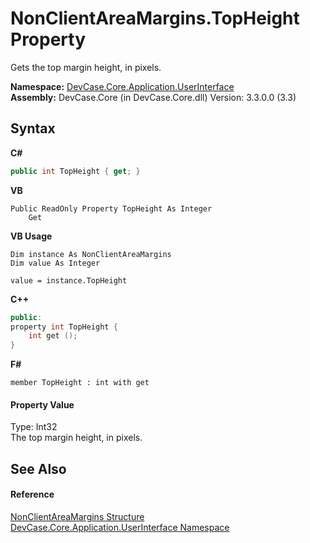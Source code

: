 # NonClientAreaMargins.TopHeight Property 
 

Gets the top margin height, in pixels.

**Namespace:**&nbsp;<a href="N_DevCase_Core_Application_UserInterface">DevCase.Core.Application.UserInterface</a><br />**Assembly:**&nbsp;DevCase.Core (in DevCase.Core.dll) Version: 3.3.0.0 (3.3)

## Syntax

**C#**<br />
``` C#
public int TopHeight { get; }
```

**VB**<br />
``` VB
Public ReadOnly Property TopHeight As Integer
	Get
```

**VB Usage**<br />
``` VB Usage
Dim instance As NonClientAreaMargins
Dim value As Integer

value = instance.TopHeight

```

**C++**<br />
``` C++
public:
property int TopHeight {
	int get ();
}
```

**F#**<br />
``` F#
member TopHeight : int with get

```


#### Property Value
Type: Int32<br />The top margin height, in pixels.

## See Also


#### Reference
<a href="T_DevCase_Core_Application_UserInterface_NonClientAreaMargins">NonClientAreaMargins Structure</a><br /><a href="N_DevCase_Core_Application_UserInterface">DevCase.Core.Application.UserInterface Namespace</a><br />